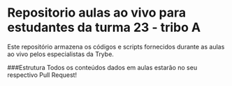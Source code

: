 # Repositorio aulas ao vivo para estudantes da turma 23 - tribo A
Este repositório armazena os códigos e scripts fornecidos durante as aulas ao vivo pelos especialistas da Trybe.

###Estrutura
  Todos os conteúdos dados em aulas estarão no seu respectivo Pull Request!
